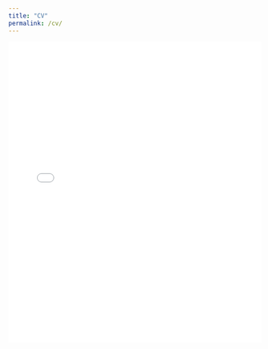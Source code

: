 ```yaml
---
title: "CV"
permalink: /cv/
---
```

<embed src="/files/CV_2025.pdf" width="100%" height="600px" type="application/pdf">



